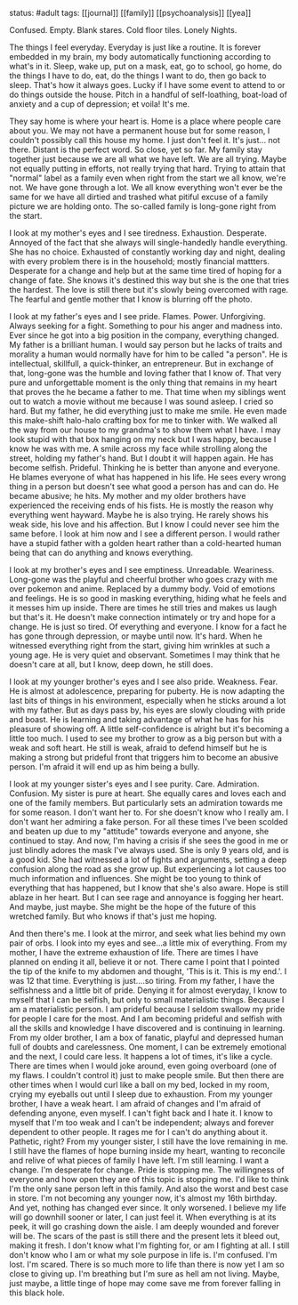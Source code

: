 status: #adult 
tags: [[journal]] [[family]] [[psychoanalysis]] [[yea]]

Confused. Empty. Blank stares. Cold floor tiles. Lonely Nights.

The things I feel everyday. Everyday is just like a routine. It is forever embedded in my brain, my body automatically functioning according to what's in it. Sleep, wake up, put on a mask, eat, go to school, go home, do the things I have to do, eat, do the things I want to do, then go back to sleep. That's how it always goes. Lucky if I have some event to attend to or do things outside the house. Pitch in a handful of self-loathing, boat-load of anxiety and a cup of depression; et voila! It's me.

They say home is where your heart is. Home is a place where people care about you. We may not have a permanent house but for some reason, I couldn't possibly call this house my home. I just don't feel it. It's just... not there. Distant is the perfect word. So close, yet so far. My family stay together just because we are all what we have left. We are all trying. Maybe not equally putting in efforts, not really trying that hard. Trying to attain that "normal" label as a family even when right from the start we all know, we're not. We have gone through a lot. We all know everything won't ever be the same for we have all dirtied and trashed what pitiful excuse of a family picture we are holding onto. The so-called family is long-gone right from the start.

I look at my mother's eyes and I see tiredness. Exhaustion. Desperate. Annoyed of the fact that she always will single-handedly handle everything. She has no choice. Exhausted of constantly working day and night, dealing with every problem there is in the household; mostly financial mattters. Desperate for a change and help but at the same time tired of hoping for a change of fate. She knows it's destined this way but she is the one that tries the hardest. The love is still there but it's slowly being overcomed with rage. The fearful and gentle mother that I know is blurring off the photo.

I look at my father's eyes and I see pride. Flames. Power. Unforgiving. Always seeking for a fight. Something to pour his anger and madness into. Ever since he got into a big position in the company, everything changed. My father is a brilliant human. I would say person but he lacks of traits and morality a human would normally have for him to be called "a person". He is intellectual, skillfull, a quick-thinker, an entrepreneur. But in exchange of that, long-gone was the humble and loving father that I know of. That very pure and unforgettable moment is the only thing that remains in my heart that proves the he became a father to me. That time when my siblings went out to watch a movie without me because I was sound asleep. I cried so hard. But my father, he did everything just to make me smile. He even made this make-shift halo-halo crafting box for me to tinker with. We walked all the way from our house to my grandma's to show them what I have. I may look stupid with that box hanging on my neck but I was happy, because I know he was with me. A smile across my face while strolling along the street, holding my father's hand. But I doubt it will happen again. He has become selfish. Prideful. Thinking he is better than anyone and everyone. He blames everyone of what has happened in his life. He sees every wrong thing in a person but doesn't see what good a person has and can do. He became abusive; he hits. My mother and my older brothers have experienced the receiving ends of his fists. He is mostly the reason why everything went hayward. Maybe he is also trying. He rarely shows his weak side, his love and his affection. But I know I could never see him the same before. I look at him now and I see a different person. I would rather have a stupid father with a golden heart rather than a cold-hearted human being that can do anything and knows everything.

I look at my brother's eyes and I see emptiness. Unreadable. Weariness. Long-gone was the playful and cheerful brother who goes crazy with me over pokemon and anime. Replaced by a dummy body. Void of emotions and feelings. He is so good in masking everything, hiding what he feels and it messes him up inside. There are times he still tries and makes us laugh but that's it. He doesn't make connection intimately or try and hope for a change. He is just so tired. Of everything and everyone. I know for a fact he has gone through depression, or maybe until now. It's hard. When he witnessed everything right from the start, giving him wrinkles at such a young age. He is very quiet and observant. Sometimes I may think that he doesn't care at all, but I know, deep down, he still does.

I look at my younger brother's eyes and I see also pride. Weakness. Fear. He is almost at adolescence, preparing for puberty. He is now adapting the last bits of things in his environment, especially when he sticks around a lot with my father. But as days pass by, his eyes are slowly clouding with pride and boast. He is learning and taking advantage of what he has for his pleasure of showing off. A little self-confidence is alright but it's becoming a little too much. I used to see my brother to grow as a big person but with a weak and soft heart. He still is weak, afraid to defend himself but he is making a strong but prideful front that triggers him to become an abusive person. I'm afraid it will end up as him being a bully.

I look at my younger sister's eyes and I see purity. Care. Admiration. Confusion. My sister is pure at heart. She equally cares and loves each and one of the family members. But particularly sets an admiration towards me for some reason. I don't want her to. For she doesn't know who I really am. I don't want her admiring a fake person. For all these times I've been scolded and beaten up due to my "attitude" towards everyone and anyone, she continued to stay. And now, I'm having a crisis if she sees the good in me or just blindly adores the mask I've always used. She is only 9 years old, and is a good kid. She had witnessed a lot of fights and arguments, setting a deep confusion along the road as she grow up. But experiencing a lot causes too much information and influences. She might be too young to think of everything that has happened, but I know that she's also aware. Hope is still ablaze in her heart. But I can see rage and annoyance is fogging her heart. And maybe, just maybe. She might be the hope of the future of this wretched family. But who knows if that's just me hoping.

And then there's me. I look at the mirror, and seek what lies behind my own pair of orbs. I look into my eyes and see...a little mix of everything. From my mother, I have the extreme exhaustion of life. There are times I have planned on ending it all, believe it or not. There came I point that I pointed the tip of the knife to my abdomen and thought, 'This is it. This is my end.'. I was 12 that time. Everything is just....so tiring. From my father, I have the selfishness and a little bit of pride. Denying it for almost everyday, I know to myself that I can be selfish, but only to small materialistic things. Because I am a materialistic person. I am prideful because I seldom swallow my pride for people I care for the most. And I am becoming prideful and selfish with all the skills and knowledge I have discovered and is continuing in learning. From my older brother, I am a box of fanatic, playful and depressed human full of doubts and carelessness. One moment, I can be extremely emotional and the next, I could care less. It happens a lot of times, it's like a cycle. There are times when I would joke around, even going overboard (one of my flaws. I couldn't control it) just to make people smile. But then there are other times when I would curl like a ball on my bed, locked in my room, crying my eyeballs out until I sleep due to exhaustion. From my younger brother, I have a weak heart. I am afraid of changes and I'm afraid of defending anyone, even myself. I can't fight back and I hate it. I know to myself that I'm too weak and I can't be independent; always and forever dependent to other people. It rages me for I can't do anything about it. Pathetic, right? From my younger sister, I still have the love remaining in me. I still have the flames of hope burning inside my heart, wanting to reconcile and relive of what pieces of family I have left. I'm still learning. I want a change. I'm desperate for change. Pride is stopping me. The willingness of everyone and how open they are of this topic is stopping me. I'd like to think I'm the only sane person left in this family. And also the worst and best case in store. I'm not becoming any younger now, it's almost my 16th birthday. And yet, nothing has changed ever since. It only worsened. I believe my life will go downhill sooner or later, I can just feel it. When everything is at its peek, it will go crashing down the aisle. I am deeply wounded and forever will be. The scars of the past is still there and the present lets it bleed out, making it fresh. I don't know what I'm fighting for, or am I fighting at all. I still don't know who I am or what my sole purpose in life is. I'm confused. I'm lost. I'm scared. There is so much more to life than there is now yet I am so close to giving up. I'm breathing but I'm sure as hell am not living. Maybe, just maybe, a little tinge of hope may come save me from forever falling in this black hole.